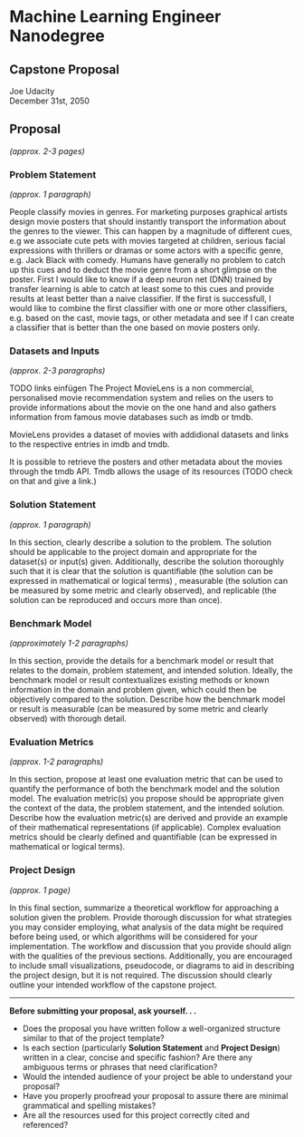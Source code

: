 # Machine Learning Engineer Nanodegree
## Capstone Proposal
Joe Udacity  
December 31st, 2050

## Proposal
_(approx. 2-3 pages)_

### Problem Statement
_(approx. 1 paragraph)_

People classify movies in genres. For marketing purposes graphical artists design movie posters that should instantly transport the information about the genres to the viewer.
This can happen by a magnitude of different cues, e.g we associate cute pets with movies targeted at children, serious facial expressions with thrillers or dramas or 
some actors with a specific genre, e.g. Jack Black with comedy. Humans have generally no problem to catch up this cues and to deduct the movie genre from a short glimpse on the poster. 
First I would like to know if a deep neuron net (DNN) trained by transfer learning is able to catch at least some to this cues and provide results at least better than a naive classifier.
If the first is successfull, I would like to combine the first classifier with one or more other classifiers, e.g. based on the cast, movie tags, or other metadata and see if I can create 
a classifier that is better than the one based on movie posters only.

### Datasets and Inputs
_(approx. 2-3 paragraphs)_


TODO links einfügen
The Project MovieLens is a non commercial, personalised movie recommendation system and relies on the users to provide informations 
about the movie on the one hand and also gathers information from famous movie databases such as imdb or tmdb.

MovieLens provides a dataset of movies with addidional datasets and links to the respective entries in imdb and tmdb.

It is possible to retrieve the posters and other metadata about the movies through the tmdb API. Tmdb allows the usage of its resources (TODO check on that and give a link.)

### Solution Statement
_(approx. 1 paragraph)_

In this section, clearly describe a solution to the problem. The solution should be applicable to the project domain and appropriate for the dataset(s) or input(s) given. Additionally, describe the solution thoroughly such that it is clear that the solution is quantifiable (the solution can be expressed in mathematical or logical terms) , measurable (the solution can be measured by some metric and clearly observed), and replicable (the solution can be reproduced and occurs more than once).

### Benchmark Model
_(approximately 1-2 paragraphs)_

In this section, provide the details for a benchmark model or result that relates to the domain, problem statement, and intended solution. Ideally, the benchmark model or result contextualizes existing methods or known information in the domain and problem given, which could then be objectively compared to the solution. Describe how the benchmark model or result is measurable (can be measured by some metric and clearly observed) with thorough detail.

### Evaluation Metrics
_(approx. 1-2 paragraphs)_

In this section, propose at least one evaluation metric that can be used to quantify the performance of both the benchmark model and the solution model. The evaluation metric(s) you propose should be appropriate given the context of the data, the problem statement, and the intended solution. Describe how the evaluation metric(s) are derived and provide an example of their mathematical representations (if applicable). Complex evaluation metrics should be clearly defined and quantifiable (can be expressed in mathematical or logical terms).

### Project Design
_(approx. 1 page)_

In this final section, summarize a theoretical workflow for approaching a solution given the problem. Provide thorough discussion for what strategies you may consider employing, what analysis of the data might be required before being used, or which algorithms will be considered for your implementation. The workflow and discussion that you provide should align with the qualities of the previous sections. Additionally, you are encouraged to include small visualizations, pseudocode, or diagrams to aid in describing the project design, but it is not required. The discussion should clearly outline your intended workflow of the capstone project.

-----------

**Before submitting your proposal, ask yourself. . .**

- Does the proposal you have written follow a well-organized structure similar to that of the project template?
- Is each section (particularly **Solution Statement** and **Project Design**) written in a clear, concise and specific fashion? Are there any ambiguous terms or phrases that need clarification?
- Would the intended audience of your project be able to understand your proposal?
- Have you properly proofread your proposal to assure there are minimal grammatical and spelling mistakes?
- Are all the resources used for this project correctly cited and referenced?
